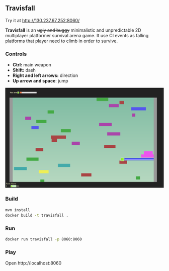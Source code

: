 ## Travisfall

Try it at http://130.237.67.252:8060/

**Travisfall** is an ~~ugly and buggy~~ minimalistic and unpredictable 2D multiplayer platformer survival arena game.
 It use CI events as falling platforms that player need to climb in order to survive.

### Controls

 * **Ctrl:** main weapon
 * **Shift:** dash
 * **Right and left arrows:** direction
 * **Up arrow and space**: jump

![Screenshot](/participants/nharrand/travisfall/img/screenshot.png)

### Build

```sh
mvn install
docker build -t travisfall .
```

### Run

```sh
docker run travisfall -p 8060:8060
```

### Play

Open http://localhost:8060

